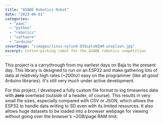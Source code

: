 ```yaml
---
title: "ASABE Robotics Robot"
date: "2023-06-01"
categories:
  - "paac"
  - "python"
  - "robotics"
  - "software"
  - "arduino"
coverImage: "/images/linus-nylund-Q5QspluNZmM-unsplash.jpg"
excerpt: Cotton-picking robot for the ASABE robotics competition
---
```


This project is a carrythrough from my earliest days on Baja to the present day. This library is designed to run on an ESP32 and make gathering lots of data at relatively high rates (~200hz) easy on the programmer (like all good Arduino libraries). It's still very much under active development.

For this project, I developed a fully custom file format to log timeseries data with **zero** overhead (outside of a header, of course). This results in very small file sizes, especially compared with CSV or JSON, which allows the ESP32 to handle data writing to SD even with its limited resources. It also allows huge datasets to be loaded into a browser webpage for viewing without going over the browser's ~2GB/page RAM limit. 